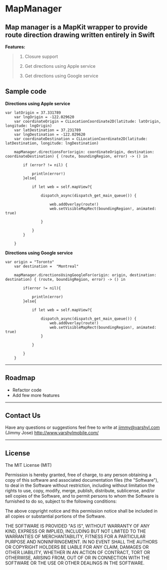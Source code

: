 MapManager
=====================

Map manager is a MapKit wrapper to provide route direction drawing written entirely in Swift
----------------------------------
**Features:**
>  1) Closure support 
>  
>  2) Get directions using Apple service 
>  
>  3) Get directions using Google service 



Sample code
-----------

**Directions using Apple service**

    var latOrigin = 37.331789
        var lngOrigin = -122.029620
        var coordinateOrigin = CLLocationCoordinate2D(latitude: latOrigin, longitude: lngOrigin)
        var latDestination = 37.231789
        var lngDestination = -122.029620
        var coordinateDestination = CLLocationCoordinate2D(latitude: latDestination, longitude: lngDestination)
        
        mapManager.directionsFor(origin: coordinateOrigin, destination: coordinateDestination) { (route, boundingRegion, error) -> () in
            
            if (error? != nil) {
                
                println(error!)
            }else{
                
                if let web = self.mapView?{
                    
                    dispatch_async(dispatch_get_main_queue()) {
                        
                        web.addOverlay(route!)
                        web.setVisibleMapRect(boundingRegion!, animated: true)
                        
                    }
                    
                }
            }
            
        }
            

**Directions using Google service**

    var origin = "Toronto"
        var destination =  "Montreal"
        
        mapManager.directionsUsingGoogleFor(origin: origin, destination: destination) { (route, boundingRegion, error) -> () in
            
            if(error != nil){
                
                println(error)
            }else{
                
                if let web = self.mapView?{
                    
                    dispatch_async(dispatch_get_main_queue()) {
                        web.addOverlay(route!)
                        web.setVisibleMapRect(boundingRegion!, animated: true)
                    }
                    
                }
                
            }
        }

----------

Roadmap
---------------

 - Refactor code 
 - Add few more features

----------
Contact Us
---------------

Have any questions or suggestions feel free to write at jimmy@varshyl.com (Jimmy Jose)
http://www.varshylmobile.com/

----------
## License

The MIT License (MIT)

Permission is hereby granted, free of charge, to any person obtaining a copy of this software and associated documentation files (the "Software"), to deal in the Software without restriction, including without limitation the rights to use, copy, modify, merge, publish, distribute, sublicense, and/or sell copies of the Software, and to permit persons to whom the Software is furnished to do so, subject to the following conditions:

The above copyright notice and this permission notice shall be included in all copies or substantial portions of the Software.

THE SOFTWARE IS PROVIDED "AS IS", WITHOUT WARRANTY OF ANY KIND, EXPRESS OR IMPLIED, INCLUDING BUT NOT LIMITED TO THE WARRANTIES OF MERCHANTABILITY, FITNESS FOR A PARTICULAR PURPOSE AND NONINFRINGEMENT. IN NO EVENT SHALL THE AUTHORS OR COPYRIGHT HOLDERS BE LIABLE FOR ANY CLAIM, DAMAGES OR OTHER
LIABILITY, WHETHER IN AN ACTION OF CONTRACT, TORT OR OTHERWISE, ARISING FROM, OUT OF OR IN CONNECTION WITH THE SOFTWARE OR THE USE OR OTHER DEALINGS IN THE SOFTWARE.

